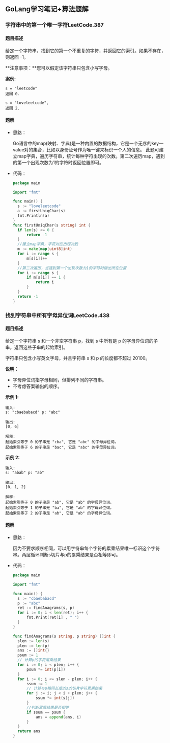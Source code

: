 ## GoLang学习笔记+算法题解



### 字符串中的第一个唯一字符LeetCode.387

#### 题目描述

给定一个字符串，找到它的第一个不重复的字符，并返回它的索引。如果不存在，则返回 -1。 

**注意事项：**您可以假定该字符串只包含小写字母。 

**案例:** 

```
s = "leetcode"
返回 0.

s = "loveleetcode",
返回 2.
```

#### 题解

- 思路： 

  Go语言中的map(映射、字典)是一种内置的数据结构，它是一个无序的key—value对的集合，比如以身份证号作为唯一键来标识一个人的信息。 此题可建立map字典，遍历字符串，统计每种字符出现的次数。第二次遍历map，遇到的第一个出现次数为1的字符时返回位置即可。

- 代码：

  ```go
  package main
  
  import "fmt"
  
  func main() {
  	s := "loveleetcode"
  	a := firstUniqChar(s)
  	fmt.Println(a)
  }
  func firstUniqChar(s string) int {
  	if len(s) <= 0 {
  		return -1
  	}
  	//建立map字典，字符对应出现次数
  	m := make(map[uint8]int)
  	for i := range s {
  		m[s[i]]++
  	}
  	//第二次遍历，当遇到第一个出现次数为1的字符时输出所在位置
  	for i := range s {
  		if m[s[i]] == 1 {
  			return i
  		}
  	}
  	return -1
  }
  ```

  

### 找到字符串中所有字母异位词LeetCode.438

#### 题目描述

给定一个字符串 s 和一个非空字符串 p，找到 s 中所有是 p 的字母异位词的子串，返回这些子串的起始索引。

字符串只包含小写英文字母，并且字符串 s 和 p 的长度都不超过 20100。

**说明：**

- 字母异位词指字母相同，但排列不同的字符串。
- 不考虑答案输出的顺序。

**示例 1:**

```
输入:
s: "cbaebabacd" p: "abc"

输出:
[0, 6]

解释:
起始索引等于 0 的子串是 "cba", 它是 "abc" 的字母异位词。
起始索引等于 6 的子串是 "bac", 它是 "abc" 的字母异位词。
```

**示例 2:**

```
输入:
s: "abab" p: "ab"

输出:
[0, 1, 2]

解释:
起始索引等于 0 的子串是 "ab", 它是 "ab" 的字母异位词。
起始索引等于 1 的子串是 "ba", 它是 "ab" 的字母异位词。
起始索引等于 2 的子串是 "ab", 它是 "ab" 的字母异位词。
```

#### 题解

- 思路：

  因为不要求顺序相同，可以用字符串每个字符的累乘结果唯一标识这个字符串。两层循环判断s切片与p的累乘结果是否相等即可。

- 代码：

  ~~~go
  package main
  
  import "fmt"
  
  func main() {
  	s := "cbaebabacd"
  	p := "abc"
  	ret := findAnagrams(s, p)
  	for i := 0; i < len(ret); i++ {
  		fmt.Print(ret[i] , " ")
  	}
  }
  
  func findAnagrams(s string, p string) []int {
  	slen := len(s)
  	plen := len(p)
  	ans := []int{}
  	psum := 1
  	// 计算p的字符累乘结果
  	for i := 0; i < plen; i++ {
  		psum *= int(p[i])
  	}
  	for i := 0; i <= slen - plen; i++ {
  		ssum := 1
  		// 计算与p相同长度的s的切片字符累乘结果
  		for j := i; j < i + plen; j++ {
  			ssum *= int(s[j])
  		}
  		//判断累乘结果是否相等
  		if ssum == psum {
  			ans = append(ans, i)
  		}
  	}
  	return ans
  }
  
  ~~~

  